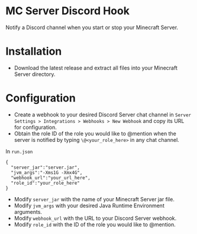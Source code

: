 # MC Server Discord Hook
Notify a Discord channel when you start or stop your Minecraft Server.

# Installation
* Download the latest release and extract all files into your Minecraft Server directory.

# Configuration
* Create a webhook to your desired Discord Server chat channel in `Server Settings > Integrations > Webhooks > New Webhook` and copy its URL for configuration.
* Obtain the role ID of the role you would like to \@mention when the server is notified by typing `\@<your_role_here>` in any chat channel.

In `run.json`
```
{
  "server_jar":"server.jar",
  "jvm_args":"-Xms1G -Xmx4G",
  "webhook_url":"your_url_here",
  "role_id":"your_role_here"
}
```
* Modify `server_jar` with the name of your Minecraft Server jar file.
* Modify `jvm_args` with your desired Java Runtime Environment arguments.
* Modify `webhook_url` with the URL to your Discord Server webhook.
* Modify `role_id` with the ID of the role you would like to \@mention.
